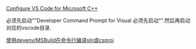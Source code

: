 

[Configure VS Code for Microsoft C++](https://code.visualstudio.com/docs/cpp/config-msvc)

必须先启动""Developer Command Prompt for Visual 必须先启动"".然后再启动对应的vscode目录.


[使用devenv/MSBuild在命令行编译sln或csproj](https://www.cnblogs.com/songxingzhu/p/5242159.html)


